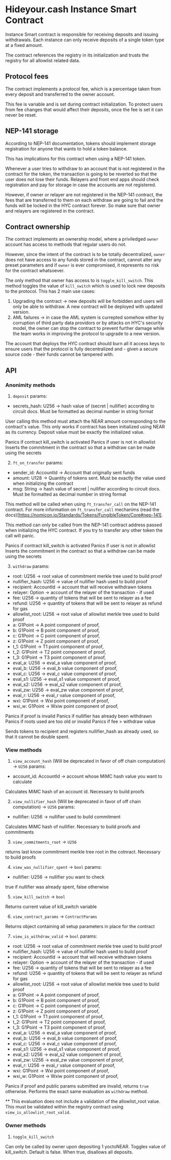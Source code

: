 # Hideyour.cash Instance Smart Contract

Instance Smart contract is responsible for receiving deposits and issuing withdrawals. Each instance can only receive deposits of a single token type at a fixed amount.

The contract references the registry in its initialization and trusts the registry for all allowlist related data.

## Protocol fees
The contract implements a protocol fee, which is a percentage taken from every deposit and transferred to the owner account.

This fee is variable and is set during contract initialization. To protect users from fee changes that would affect their deposits, once the fee is set it can never be reset.

## NEP-141 storage
According to NEP-141 documentation, tokens should implement storage registration for anyone that wants to hold a token balance.

This has implications for this contract when using a NEP-141 token.

Whenever a user tries to withdraw to an account that is not registered in the contract for the token, the transaction is going to be reverted so that the user does not lose their funds.
Relayers and front end apps should check registration and pay for storage in case the accounts are not registered.

However, if owner or relayer are not registered in the NEP-141 contract, the fees that are transferred to them on each withdraw are going to fail and the funds will be locked in the HYC contract forever. So make sure that owner and relayers are registered in the contract. 

## Contract ownership
The contract implements an ownership model, where a priviledged `owner` account has access to methods that regular users do not.

However, since the intent of the contract is to be totally decentralized, `owner` does not have access to any funds stored in the contract, cannot alter any preset parameters and if `owner` is ever compromised, it represents no risk for the contract whatsoever.

The only method that owner has access to is `toggle_kill_switch`. This method toggles the value of `kill_switch` which is used to lock new deposits to the protocol. This has 2 main use cases:
1. Upgrading the contract -> new deposits will be forbidden and users will only be able to withdraw. A new contract will be deployed with updated version.
2. AML failures -> in case the AML system is currepted somehow either by corruption of third party data providors or by attacks on HYC's security model, the owner can stop the contract to prevent further damage while the team works in improving the protocol to upgrade to a new version.

The account that deploys the HYC  contract should burn all it access keys to ensure users that the protocol is fully decentralized and - given a secure source code - their funds cannot be tampered with.

## API

### Anonimity methods

1. `deposit`
params:
  - secrets_hash: U256 -> hash value of (secret | nullifier) according to circuit docs. Must be formatted as decimal number in string format

User calling this method must attach the NEAR amount corresponding to the contract's value. This only works if contract has been initialized using NEAR as its currency. Deposit value must be exactly the initialized value.

Panics if contract kill_switch is activated
Panics if user is not in allowlist
Inserts the commitment in the contract so that a withdraw can be made using the secrets

2. `ft_on_transfer`
params:
  - sender_id: AccountId -> Account that originally sent funds
  - amount: U128 -> Quantity of tokens sent. Must be exactly the value used when initializing the contract
  - msg: String -> hash value of secret | nullifier according to circuit docs. Must be formatted as decimal number in string format

This method will be called when using `ft_transfer_call` on the NEP-141 contract. For more information on `ft_transfer_call` mechanims (read the docs)[https://nomicon.io/Standards/Tokens/FungibleToken/Core#nep-141].

This method can only be called from the NEP-141 contract address passed when initializing the HYC contract. If you try to transfer any other token the call will panic.

Panics if contract kill_switch is activated
Panics if user is not in allowlist
Inserts the commitment in the contract so that a withdraw can be made using the secrets

3. `withdraw`
params:
  - root: U256 -> root value of commitment merkle tree used to build proof
  - nullifier_hash: U256 -> value of nullifier hash used to build proof
  - recipient: AccountId -> account that will receive withdrawn tokens
  - relayer: Option<AccountId> -> account of the relayer of the transaction - if used
  - fee: U256 -> quantity of tokens that will be sent to relayer as a fee
  - refund: U256 -> quantity of tokens that will be sent to relayer as refund for gas
  - allowlist_root: U256 -> root value of allowlist merkle tree used to build proof
  - a: G1Point -> A point component of proof,
  - b: G1Point -> B point component of proof,
  - c: G1Point -> C point component of proof,
  - z: G1Point -> Z point component of proof,
  - t_1: G1Point -> T1 point component of proof,
  - t_2: G1Point -> T2 point component of proof,
  - t_3: G1Point -> T3 point component of proof,
  - eval_a: U256 -> eval_a value component of proof,
  - eval_b: U256 -> eval_b value component of proof,
  - eval_c: U256 -> eval_c value component of proof,
  - eval_s1: U256 -> eval_s1 value component of proof,
  - eval_s2: U256 -> eval_s2 value component of proof,
  - eval_zw: U256 -> eval_zw value component of proof,
  - eval_r: U256 -> eval_r value component of proof,
  - wxi: G1Point -> Wxi point component of proof,
  - wxi_w: G1Point -> Wxiw point component of proof,

Panics if proof is invalid
Panics if nullifier has already been withdrawn
Panics if roots used are too old or invalid
Panics if fee > withdraw value

Sends tokens to recipient and registers nullifier_hash as already used, so that it cannot be double spent.

### View methods
1. `view_account_hash` (Will be deprecated in favor of off chain computation) -> `U256`
params:
  - account_id: AccountId -> account whose MiMC hash value you want to calculate

Calculates MiMC hash of an account id. Necessary to build proofs

2. `view_nullifier_hash` (Will be deprecated in favor of off chain computation) -> `U256`
params:
  - nullifier: U256 -> nullifier used to build commitment

Calculates MiMC hash of nullifier. Necessary to build proofs and commitments

3. `view_commitments_root` -> `U256`

returns last know commitment merkle tree root in the cotnract. Necessary to build proofs

4. `view_was_nullifier_spent` -> `bool`
params:
  - nullifier: U256 -> nullifier you want to check

true if nullifier was already spent, false otherwise

5. `view_kill_switch` -> `bool`

Returns current value of kill_switch variable

6. `view_contract_params` -> `ContractParams`

Returns object containing all setup parameters in place for the contract

7. `view_is_withdraw_valid` -> `bool`
params:
  - root: U256 -> root value of commitment merkle tree used to build proof
  - nullifier_hash: U256 -> value of nullifier hash used to build proof
  - recipient: AccountId -> account that will receive withdrawn tokens
  - relayer: Option<AccountId> -> account of the relayer of the transaction - if used
  - fee: U256 -> quantity of tokens that will be sent to relayer as a fee
  - refund: U256 -> quantity of tokens that will be sent to relayer as refund for gas
  - allowlist_root: U256 -> root value of allowlist merkle tree used to build proof
  - a: G1Point -> A point component of proof,
  - b: G1Point -> B point component of proof,
  - c: G1Point -> C point component of proof,
  - z: G1Point -> Z point component of proof,
  - t_1: G1Point -> T1 point component of proof,
  - t_2: G1Point -> T2 point component of proof,
  - t_3: G1Point -> T3 point component of proof,
  - eval_a: U256 -> eval_a value component of proof,
  - eval_b: U256 -> eval_b value component of proof,
  - eval_c: U256 -> eval_c value component of proof,
  - eval_s1: U256 -> eval_s1 value component of proof,
  - eval_s2: U256 -> eval_s2 value component of proof,
  - eval_zw: U256 -> eval_zw value component of proof,
  - eval_r: U256 -> eval_r value component of proof,
  - wxi: G1Point -> Wxi point component of proof,
  - wxi_w: G1Point -> Wxiw point component of proof,

Panics if proof and public params submitted are invalid, returns `true` otherwise. Performs the exact same evaluation as `withdraw` method.

** This evaluation does not include a validation of the allowlist_root value. This must be validated within the registry contract using `view_is_allowlist_root_valid`.

### Owner methods
1. `toggle_kill_switch`

Can only be called by owner upon depositing 1 yoctoNEAR.
Toggles value of kill_switch. Default is false. When true, disallows all deposits.
